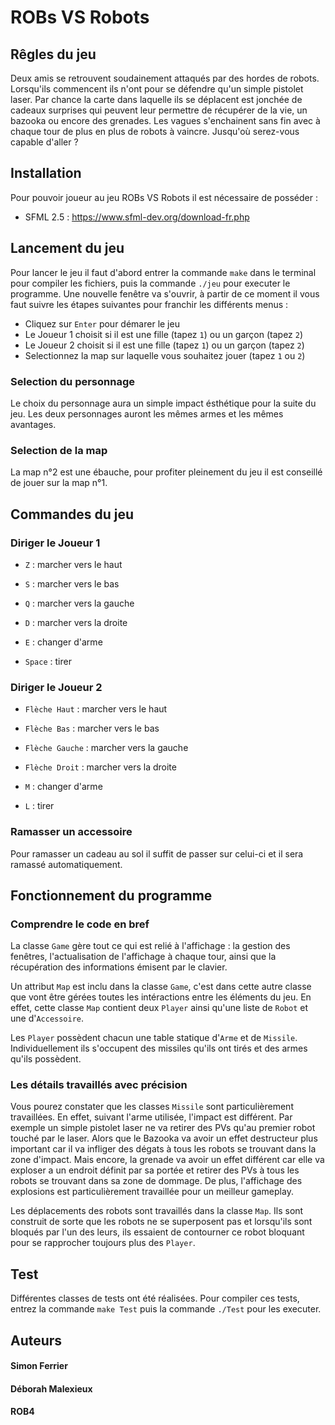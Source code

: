# ROBs VS Robots

## Rêgles du jeu

Deux amis se retrouvent soudainement attaqués par des hordes de robots. Lorsqu'ils commencent ils n'ont pour se défendre qu'un simple pistolet laser. Par chance la carte dans laquelle ils se déplacent est jonchée de cadeaux surprises qui peuvent leur permettre de récupérer de la vie, un bazooka ou encore des grenades. Les vagues s'enchainent sans fin avec à chaque tour de plus en plus de robots à vaincre. Jusqu'où serez-vous capable d'aller ?

## Installation

Pour pouvoir joueur au jeu ROBs VS Robots il est nécessaire de posséder :

- SFML 2.5 : https://www.sfml-dev.org/download-fr.php

## Lancement du jeu

Pour lancer le jeu il faut d'abord entrer la commande ``make`` dans le terminal pour compiler les fichiers, puis la commande ``./jeu`` pour executer le programme. Une nouvelle fenêtre va s'ouvrir, à partir de ce moment il vous faut suivre les étapes suivantes pour franchir les différents menus :

- Cliquez sur ``Enter`` pour démarer le jeu
- Le Joueur 1 choisit si il est une fille (tapez ``1``) ou un garçon (tapez ``2``)
- Le Joueur 2 choisit si il est une fille (tapez ``1``) ou un garçon (tapez ``2``)
- Selectionnez la map sur laquelle vous souhaitez jouer (tapez ``1`` ou ``2``)

### Selection du personnage

Le choix du personnage aura un simple impact ésthétique pour la suite du jeu. Les deux personnages auront les mêmes armes et les mêmes avantages.

### Selection de la map

La map n°2 est une ébauche, pour profiter pleinement du jeu il est conseillé de jouer sur la map n°1.

## Commandes du jeu

### Diriger le Joueur 1

- ``Z`` : marcher vers le haut
- ``S`` : marcher vers le bas
- ``Q`` : marcher vers la gauche
- ``D`` : marcher vers la droite

- ``E`` : changer d'arme
- ``Space`` : tirer

### Diriger le Joueur 2

- ``Flèche Haut`` : marcher vers le haut
- ``Flèche Bas`` : marcher vers le bas
- ``Flèche Gauche`` : marcher vers la gauche
- ``Flèche Droit`` : marcher vers la droite

- ``M`` : changer d'arme
- ``L`` : tirer

### Ramasser un accessoire

Pour ramasser un cadeau au sol il suffit de passer sur celui-ci et il sera ramassé automatiquement.

## Fonctionnement du programme

### Comprendre le code en bref

La classe ``Game`` gère tout ce qui est relié à l'affichage : la gestion des fenêtres, l'actualisation de l'affichage à chaque tour, ainsi que la récupération des informations émisent par le clavier. 

Un attribut ``Map`` est inclu dans la classe ``Game``, c'est dans cette autre classe que vont être gérées toutes les intéractions entre les éléments du jeu. En effet, cette classe ``Map`` contient deux ``Player`` ainsi qu'une liste de ``Robot`` et une d'``Accessoire``.

Les ``Player`` possèdent chacun une table statique d'``Arme`` et de ``Missile``. Individuellement ils s'occupent des missiles qu'ils ont tirés et des armes qu'ils possèdent.

### Les détails travaillés avec précision

Vous pourez constater que les classes ``Missile`` sont particulièrement travaillées. En effet, suivant l'arme utilisée, l'impact est différent. Par exemple un simple pistolet laser ne va retirer des PVs qu'au premier robot touché par le laser. Alors que le Bazooka va avoir un effet destructeur plus important car il va infliger des dégats à tous les robots se trouvant dans la zone d'impact. Mais encore, la grenade va avoir un effet différent car elle va exploser a un endroit définit par sa portée et retirer des PVs à tous les robots se trouvant dans sa zone de dommage. De plus, l'affichage des explosions est particulièrement travaillée pour un meilleur gameplay.

Les déplacements des robots sont travaillés dans la classe ``Map``. Ils sont construit de sorte que les robots ne se superposent pas et lorsqu'ils sont bloqués par l'un des leurs, ils essaient de contourner ce robot bloquant pour se rapprocher toujours plus des ``Player``.

## Test

Différentes classes de tests ont été réalisées. Pour compiler ces tests, entrez la commande ``make Test`` puis la commande ``./Test`` pour les executer.

## Auteurs

#### Simon Ferrier
#### Déborah Malexieux
#### ROB4
